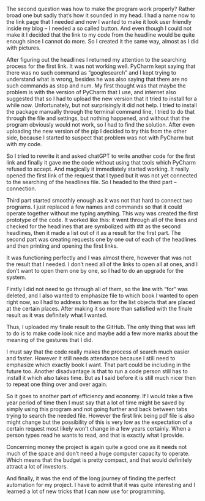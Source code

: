 The second question was how to make the program work properly? Rather broad one but sadly that’s how it sounded in my head. I had a name now to the link page that I needed and now I wanted to make it look user friendly inside my blog – I needed a so called button. And even though I could not make it I decided that the link to my code from the headline would be quite enough since I cannot do more. So I created it the same way, almost as I did with pictures.

After figuring out the headlines I returned my attention to the searching process for the first link. It was not working well. PyCharm kept saying that there was no such command as “googlesearch” and I kept trying to understand what is wrong, besides he was also saying that there are no such commands as stop and num. My first thought was that maybe the problem is with the version of PyCharm that I use, and internet also suggested that so I had to upload the new version that it tried to install for a while now. Unfortunately, but not surprisingly it did not help. I tried to install the package manually through the terminal command line, I tried to do that through the file and settings, but nothing happened, and without that the program obviously would not work, so I had to find the solution. After even uploading the new version of the pip I decided to try this from the other side, because I started to suspect that problem was not with PyCharm but with my code. 

So I tried to rewrite it and asked chatGPT to write another code for the first link and finally it gave me the code without using that tools which PyCharm refused to accept. And magically it immediately started working. It really opened the first link of the request that I typed but it was not yet connected to the searching of the headlines file. So I headed to the third part – connection.

Third part started smoothly enough as it was not that hard to connect two programs. I just replaced a few names and commands so that it could operate together without me typing anything. This way was created the first prototype of the code. It worked like this: it went through all of the lines and checked for the headlines that are symbolized with ## as the second headlines, then it made a list out of it as a result for the first part. The second part was creating requests one by one out of each of the headlines and then printing and opening the first links.

It was functioning perfectly and I was almost there, however that was not the result that I needed. I don’t need all of the links to open all at ones, and I don’t want to open them one by one, so I had to do an upgrade for the system.

Firstly I did not need to go through all of them, so the line with “for” was deleted, and I also wanted to emphasize file to which book I wanted  to open right now, so I had to address to them as for the list objects that are placed at the certain places. After making it so more than satisfied with the finale result as it was definitely what I wanted.

Thus, I uploaded my finale result to the GitHub. The only thing that was left to do is to make code look nice and maybe add a few more marks about the meaning of the gestures that I did. 

I must say that the code really makes the process of search much easier and faster. However it still needs attendance because I still need to emphasize which exactly book I want. That part could be including in the future too. Another disadvantage is that to run a code person still has to install it which also takes time. But as I said before it is still much nicer then to repeat one thing over and over again.

So it goes to another part of efficiency and economy. If I would take a five year period of time then I must say that a lot of time might be saved by simply using this program and not going further and back between tabs trying to search the needed file. However the first link being pdf file is also might change but the possibility of this is very low as the expectation of a certain request most likely won’t change in a few years certainly. When a person types read he wants to read, and that is exactly what I provide.

Concerning money the project is again quite a good one as it needs not much of the space and don’t need a huge computer capacity to operate. Which means that the budget is pretty compact, and that would definitely attract a lot of investors. 

And finally, it was the end of the long journey of finding the perfect automation for my project. I have to admit that it was quite interesting and I learned a lot of new tricks that I can now use for programming. 
